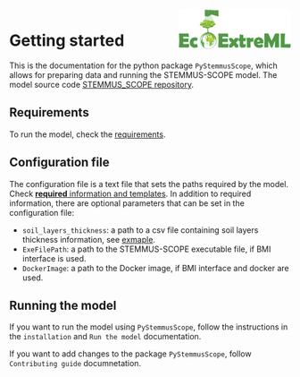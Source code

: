 <img align="right" width="200" alt="Logo" src="ecoextreml_logo.png">

# Getting started

This is the documentation for the python package `PyStemmusScope`, which allows
for preparing data and running the STEMMUS-SCOPE model. The model source code
[STEMMUS_SCOPE repository](https://github.com/EcoExtreML/STEMMUS_SCOPE).

## Requirements

To run the model, check the
[requirements](https://ecoextreml.github.io/STEMMUS_SCOPE/getting_started/).

## Configuration file

The configuration file is a text file that sets the paths required by the model.
Check [**required** information and
templates](https://ecoextreml.github.io/STEMMUS_SCOPE/getting_started/#configuration-file).
In addition to required information, there are optional parameters that can be
set in the configuration file:

- `soil_layers_thickness`: a path to a csv file containing soil layers thickness
  information, see
  [exmaple](https://github.com/EcoExtreML/STEMMUS_SCOPE/blob/main/example_data/input_soilLayThick.csv).
- `ExeFilePath`: a path to the STEMMUS-SCOPE executable file, if BMI interface
  is used.
- `DockerImage`: a path to the Docker image, if BMI interface and docker are
  used.

## Running the model

If you want to run the model using `PyStemmusScope`, follow the instructions in
the `installation` and `Run the model` documentation.

If you want to add changes to the package `PyStemmusScope`, follow `Contributing
guide` documnetation.
